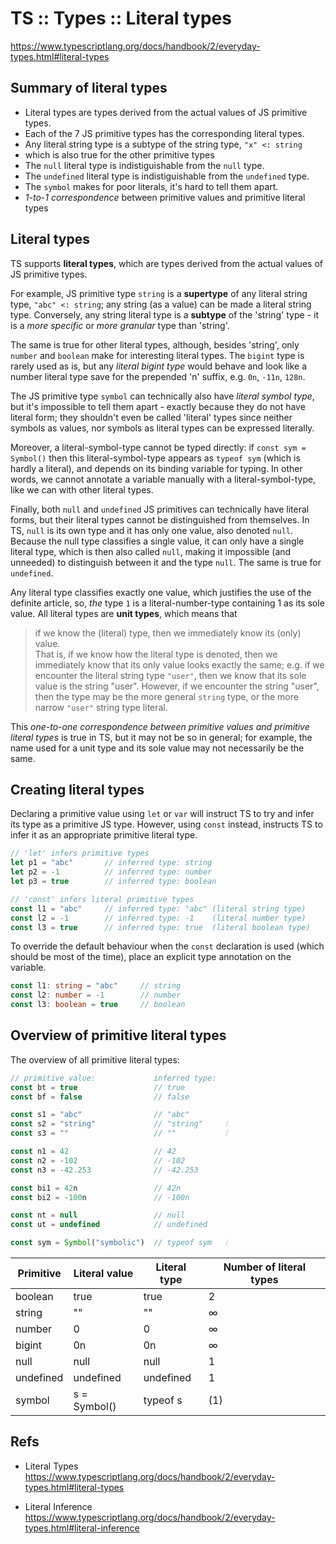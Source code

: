 # TS :: Types :: Literal types

https://www.typescriptlang.org/docs/handbook/2/everyday-types.html#literal-types

## Summary of literal types

- Literal types are types derived from the actual values of JS primitive types.
- Each of the 7 JS primitive types has the corresponding literal types.
- Any literal string type is a subtype of the string type, `"x" <: string`
- which is also true for the other primitive types
- The `null` literal type is indistiguishable from the `null` type.
- The `undefined` literal type is indistiguishable from the `undefined` type.
- The `symbol` makes for poor literals, it's hard to tell them apart.
- *1-to-1 correspondence* between primitive values and primitive literal types


## Literal types

TS supports **literal types**, which are types derived from the actual values of JS primitive types.

For example, JS primitive type `string` is a **supertype** of any literal string type, `"abc" <: string`; any string (as a value) can be made a literal string type. Conversely, any string literal type is a **subtype** of the 'string' type - it is a *more specific* or *more granular* type than 'string'.

The same is true for other literal types, although, besides 'string', only `number` and `boolean` make for interesting literal types. The `bigint` type is rarely used as is, but any *literal bigint type* would behave and look like a number literal type save for the prepended 'n' suffix, e.g. `0n`, `-11n`, `128n`.

The JS primitive type `symbol` can technically also have *literal symbol type*, but it's impossible to tell them apart - exactly because they do not have literal form; they shouldn't even be called 'literal' types since neither symbols as values, nor symbols as literal types can be expressed literally.

Moreover, a literal-symbol-type cannot be typed directly: if `const sym = Symbol()` then this literal-symbol-type appears as `typeof sym` (which is hardly a literal), and depends on its binding variable for typing. In other words, we cannot annotate a variable manually with a literal-symbol-type, like we can with other literal types.

Finally, both `null` and `undefined` JS primitives can technically have literal forms, but their literal types cannot be distinguished from themselves. In TS, `null` is its own type and it has only one value, also denoted `null`. Because the null type classifies a single value, it can only have a single literal type, which is then also called `null`, making it impossible (and unneeded) to distinguish between it and the type `null`. The same is true for `undefined`.

Any literal type classifies exactly one value, which justifies the use of the definite article, so, *the* type `1` is a literal-number-type containing 1 as its sole value. All literal types are **unit types**, which means that
>if we know the (literal) type, then we immediately know its (only) value.    
That is, if we know how the literal type is denoted, then we immediately know that its only value looks exactly the same; e.g. if we encounter the literal string type `"user"`, then we know that its sole value is the string "user". However, if we encounter the string "user", then the type may be the more general `string` type, or the more narrow `"user"` string type literal.

This *one-to-one correspondence between primitive values and primitive literal types* is true in TS, but it may not be so in general; for example, the name used for a unit type and its sole value may not necessarily be the same.

## Creating literal types

Declaring a primitive value using `let` or `var` will instruct TS to try and infer its type as a primitive JS type. However, using `const` instead, instructs TS to infer it as an appropriate primitive literal type.

```ts
// 'let' infers primitive types
let p1 = "abc"       // inferred type: string
let p2 = -1          // inferred type: number
let p3 = true        // inferred type: boolean

// 'const' infers literal primitive types
const l1 = "abc"     // inferred type: "abc" (literal string type)
const l2 = -1        // inferred type: -1    (literal number type)
const l3 = true      // inferred type: true  (literal boolean type)
```

To override the default behaviour when the `const` declaration is used (which should be most of the time), place an explicit type annotation on the variable.

```ts
const l1: string = "abc"     // string
const l2: number = -1        // number
const l3: boolean = true     // boolean
```

## Overview of primitive literal types

The overview of all primitive literal types:

```ts
// primitive value:             inferred type:
const bt = true                 // true
const bf = false                // false

const s1 = "abc"                // "abc"
const s2 = "string"             // "string"     ❕
const s3 = ""                   // ""           ❕

const n1 = 42                   // 42
const n2 = -102                 // -102
const n3 = -42.253              // -42.253

const bi1 = 42n                 // 42n
const bi2 = -100n               // -100n

const nt = null                 // null
const ut = undefined            // undefined

const sym = Symbol("symbolic")  // typeof sym   ❕
```

Primitive | Literal value   | Literal type   | Number of literal types
----------|-----------------|----------------|-------------------------
boolean   | true            | true           | 2
string    | ""              | ""             | ∞
number    | 0               | 0              | ∞
bigint    | 0n              | 0n             | ∞
null      | null            | null           | 1
undefined | undefined       | undefined      | 1
symbol    | s = Symbol()    | typeof s       | (1)


## Refs

* Literal Types
https://www.typescriptlang.org/docs/handbook/2/everyday-types.html#literal-types

* Literal Inference
https://www.typescriptlang.org/docs/handbook/2/everyday-types.html#literal-inference

